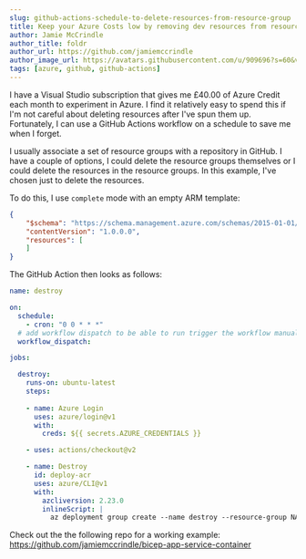```yaml
---
slug: github-actions-schedule-to-delete-resources-from-resource-group
title: Keep your Azure Costs low by removing dev resources from resource groups on a schedule.
author: Jamie McCrindle
author_title: foldr
author_url: https://github.com/jamiemccrindle
author_image_url: https://avatars.githubusercontent.com/u/909696?s=60&v=4
tags: [azure, github, github-actions]
---
```


I have a Visual Studio subscription that gives me £40.00 of Azure Credit each month to experiment in Azure. I find it relatively easy to spend this if I'm not careful about deleting resources after I've spun them up. Fortunately, I can use a GitHub Actions workflow on a schedule to save me when I forget.

I usually associate a set of resource groups with a repository in GitHub. I have a couple of options, I could delete the resource groups themselves or I could delete the resources in the resource groups. In this example, I've chosen just to delete the resources.

To do this, I use `complete` mode with an empty ARM template:

```json
{
    "$schema": "https://schema.management.azure.com/schemas/2015-01-01/deploymentTemplate.json#",
    "contentVersion": "1.0.0.0",
    "resources": [
    ]
}
```

The GitHub Action then looks as follows:

```yaml
name: destroy

on:
  schedule:
    - cron: "0 0 * * *"
  # add workflow dispatch to be able to run trigger the workflow manually
  workflow_dispatch:

jobs:

  destroy:
    runs-on: ubuntu-latest
    steps:
    
    - name: Azure Login
      uses: azure/login@v1
      with:
        creds: ${{ secrets.AZURE_CREDENTIALS }}

    - uses: actions/checkout@v2

    - name: Destroy
      id: deploy-acr
      uses: azure/CLI@v1
      with:
        azcliversion: 2.23.0
        inlineScript: |
          az deployment group create --name destroy --resource-group NAME_OF_YOUR_RESOURCE_GROUP --template-file .github/workflows/empty.json --mode Complete
```

Check out the the following repo for a working example: https://github.com/jamiemccrindle/bicep-app-service-container